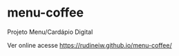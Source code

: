 # menu-coffee
Projeto Menu/Cardápio Digital

Ver online acesse https://rudineiw.github.io/menu-coffee/

